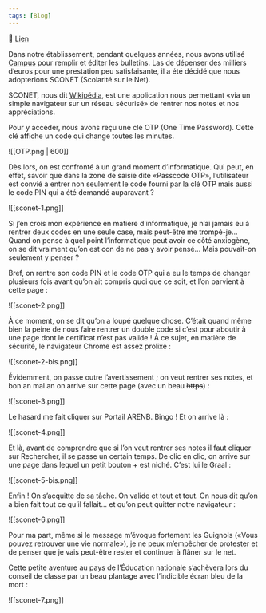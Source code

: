 ```yaml
---
tags: [Blog]
---
```


🔗 [Lien](https://www.ralentirtravaux.com/le_blog/sconet/)

Dans notre établissement, pendant quelques années, nous avons utilisé [Campus](http://www.scolarite.net/ "Campus") pour remplir et éditer les bulletins. Las de dépenser des milliers d’euros pour une prestation peu satisfaisante, il a été décidé que nous adopterions SCONET (Scolarité sur le Net).

SCONET, nous dit [Wikipédia](http://fr.wikipedia.org/wiki/Sconet "Wikipédia"), est une application nous permettant «via un simple navigateur sur un réseau sécurisé» de rentrer nos notes et nos appréciations.

Pour y accéder, nous avons reçu une clé OTP (One Time Password). Cette clé affiche un code qui change toutes les minutes.

![[OTP.png | 600]]

Dès lors, on est confronté à un grand moment d’informatique. Qui peut, en effet, savoir que dans la zone de saisie dite «Passcode OTP», l’utilisateur est convié à entrer non seulement le code fourni par la clé OTP mais aussi le code PIN qui a été demandé auparavant ?

![[sconet-1.png]]

Si j’en crois mon expérience en matière d’informatique, je n’ai jamais eu à rentrer deux codes en une seule case, mais peut-être me trompé-je... Quand on pense à quel point l’informatique peut avoir ce côté anxiogène, on se dit vraiment qu’on est con de ne pas y avoir pensé... Mais pouvait-on seulement y penser ?

Bref, on rentre son code PIN et le code OTP qui a eu le temps de changer plusieurs fois avant qu’on ait compris quoi que ce soit, et l’on parvient à cette page :

![[sconet-2.png]]

À ce moment, on se dit qu’on a loupé quelque chose. C’était quand même bien la peine de nous faire rentrer un double code si c’est pour aboutir à une page dont le certificat n’est pas valide ! À ce sujet, en matière de sécurité, le navigateur Chrome est assez prolixe :

![[sconet-2-bis.png]]

Évidemment, on passe outre l’avertissement ; on veut rentrer ses notes, et bon an mal an on arrive sur cette page (avec un beau ~~https~~) :

![[sconet-3.png]]

Le hasard me fait cliquer sur Portail ARENB. Bingo ! Et on arrive là :

![[sconet-4.png]]

Et là, avant de comprendre que si l’on veut rentrer ses notes il faut cliquer sur Rechercher, il se passe un certain temps. De clic en clic, on arrive sur une page dans lequel un petit bouton + est niché. C’est lui le Graal :

![[sconet-5-bis.png]]

Enfin ! On s’acquitte de sa tâche. On valide et tout et tout. On nous dit qu’on a bien fait tout ce qu’il fallait... et qu’on peut quitter notre navigateur :

![[sconet-6.png]]

Pour ma part, même si le message m’évoque fortement les Guignols («Vous pouvez retrouver une vie normale»), je ne peux m’empêcher de protester et de penser que je vais peut-être rester et continuer à flâner sur le net.

Cette petite aventure au pays de l’Éducation nationale s’achèvera lors du conseil de classe par un beau plantage avec l’indicible écran bleu de la mort :

![[sconet-7.png]]
